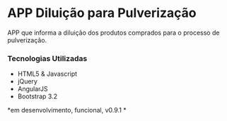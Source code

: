 # APP Diluição para Pulverização

APP que informa a diluição dos produtos comprados para o processo de pulverização.


### Tecnologias Utilizadas
* HTML5 & Javascript
* jQuery
* AngularJS
* Bootstrap 3.2


*em desenvolvimento,
 funcional, v0.9.1 *
